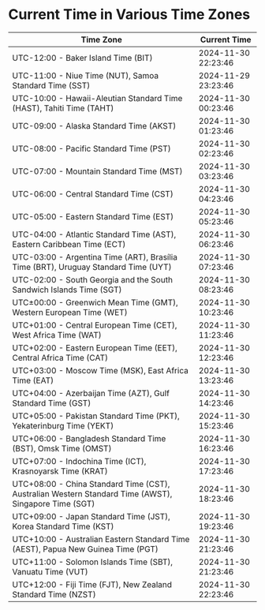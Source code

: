 # Current Time in Various Time Zones

| Time Zone | Current Time |
|-----------|--------------|
| UTC-12:00 - Baker Island Time (BIT) | 2024-11-30 22:23:46 |
| UTC-11:00 - Niue Time (NUT), Samoa Standard Time (SST) | 2024-11-29 23:23:46 |
| UTC-10:00 - Hawaii-Aleutian Standard Time (HAST), Tahiti Time (TAHT) | 2024-11-30 00:23:46 |
| UTC-09:00 - Alaska Standard Time (AKST) | 2024-11-30 01:23:46 |
| UTC-08:00 - Pacific Standard Time (PST) | 2024-11-30 02:23:46 |
| UTC-07:00 - Mountain Standard Time (MST) | 2024-11-30 03:23:46 |
| UTC-06:00 - Central Standard Time (CST) | 2024-11-30 04:23:46 |
| UTC-05:00 - Eastern Standard Time (EST) | 2024-11-30 05:23:46 |
| UTC-04:00 - Atlantic Standard Time (AST), Eastern Caribbean Time (ECT) | 2024-11-30 06:23:46 |
| UTC-03:00 - Argentina Time (ART), Brasília Time (BRT), Uruguay Standard Time (UYT) | 2024-11-30 07:23:46 |
| UTC-02:00 - South Georgia and the South Sandwich Islands Time (SGT) | 2024-11-30 08:23:46 |
| UTC±00:00 - Greenwich Mean Time (GMT), Western European Time (WET) | 2024-11-30 10:23:46 |
| UTC+01:00 - Central European Time (CET), West Africa Time (WAT) | 2024-11-30 11:23:46 |
| UTC+02:00 - Eastern European Time (EET), Central Africa Time (CAT) | 2024-11-30 12:23:46 |
| UTC+03:00 - Moscow Time (MSK), East Africa Time (EAT) | 2024-11-30 13:23:46 |
| UTC+04:00 - Azerbaijan Time (AZT), Gulf Standard Time (GST) | 2024-11-30 14:23:46 |
| UTC+05:00 - Pakistan Standard Time (PKT), Yekaterinburg Time (YEKT) | 2024-11-30 15:23:46 |
| UTC+06:00 - Bangladesh Standard Time (BST), Omsk Time (OMST) | 2024-11-30 16:23:46 |
| UTC+07:00 - Indochina Time (ICT), Krasnoyarsk Time (KRAT) | 2024-11-30 17:23:46 |
| UTC+08:00 - China Standard Time (CST), Australian Western Standard Time (AWST), Singapore Time (SGT) | 2024-11-30 18:23:46 |
| UTC+09:00 - Japan Standard Time (JST), Korea Standard Time (KST) | 2024-11-30 19:23:46 |
| UTC+10:00 - Australian Eastern Standard Time (AEST), Papua New Guinea Time (PGT) | 2024-11-30 21:23:46 |
| UTC+11:00 - Solomon Islands Time (SBT), Vanuatu Time (VUT) | 2024-11-30 21:23:46 |
| UTC+12:00 - Fiji Time (FJT), New Zealand Standard Time (NZST) | 2024-11-30 22:23:46 |
